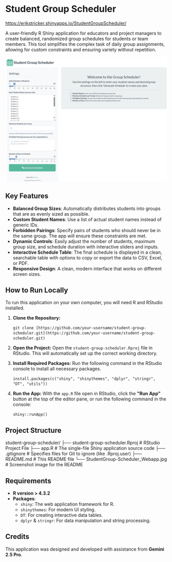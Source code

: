 # Student Group Scheduler

https://erikstricker.shinyapps.io/StudentGroupScheduler/

A user-friendly R Shiny application for educators and project managers to create balanced, randomized group schedules for students or team members. This tool simplifies the complex task of daily group assignments, allowing for custom constraints and ensuring variety without repetition.

![App Screenshot](StudentGroupScheduler_Webapp.jpg)

## Key Features

* **Balanced Group Sizes**: Automatically distributes students into groups that are as evenly sized as possible.
* **Custom Student Names**: Use a list of actual student names instead of generic IDs.
* **Forbidden Pairings**: Specify pairs of students who should never be in the same group. The app will ensure these constraints are met.
* **Dynamic Controls**: Easily adjust the number of students, maximum group size, and schedule duration with interactive sliders and inputs.
* **Interactive Schedule Table**: The final schedule is displayed in a clean, searchable table with options to copy or export the data to CSV, Excel, or PDF.
* **Responsive Design**: A clean, modern interface that works on different screen sizes.

## How to Run Locally

To run this application on your own computer, you will need R and RStudio installed.

1.  **Clone the Repository:**
    ```
    git clone [https://github.com/your-username/student-group-scheduler.git](https://github.com/your-username/student-group-scheduler.git)
    ```
2.  **Open the Project:**
    Open the `student-group-scheduler.Rproj` file in RStudio. This will automatically set up the correct working directory.

3.  **Install Required Packages:**
    Run the following command in the RStudio console to install all necessary packages.
    ```
    install.packages(c("shiny", "shinythemes", "dplyr", "stringr", "DT", "utils"))
    ```
4.  **Run the App:**
    With the `app.R` file open in RStudio, click the **"Run App"** button at the top of the editor pane, or run the following command in the console:
    ```
    shiny::runApp()
    ```

## Project Structure
student-group-scheduler/
├── student-group-scheduler.Rproj   # RStudio Project File
├── app.R                           # The single-file Shiny application source code
├── .gitignore                      # Specifies files for Git to ignore (like .Rproj.user)
├── README.md                       # This README file
└── StudentGroup-Scheduler_Webapp.jpg # Screenshot image for the README

## Requirements

* **R version > 4.3.2**
* **Packages**:
    * `shiny`: The web application framework for R.
    * `shinythemes`: For modern UI styling.
    * `DT`: For creating interactive data tables.
    * `dplyr` & `stringr`: For data manipulation and string processing.

## Credits

This application was designed and developed with assistance from **Gemini 2.5 Pro**.
